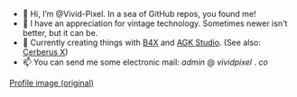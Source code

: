 - 👋 Hi, I’m @Vivid-Pixel. In a sea of GitHub repos, you found me!
- 👀 I have an appreciation for vintage technology. Sometimes newer isn't better, but it can be.
- 🌱 Currently creating things with [B4X](https://www.b4x.com) and [AGK Studio](https://www.appgamekit.com/studio). (See also: [Cerberus X](https://www.cerberus-x.com/community/index.php))
- 📫 You can send me some electronic mail: _admin_ @ _vividpixel_ . _co_

[Profile image (original)](https://www.freepik.com/premium-vector/trail-motocross-pixel-art-style_21055512.htm)

